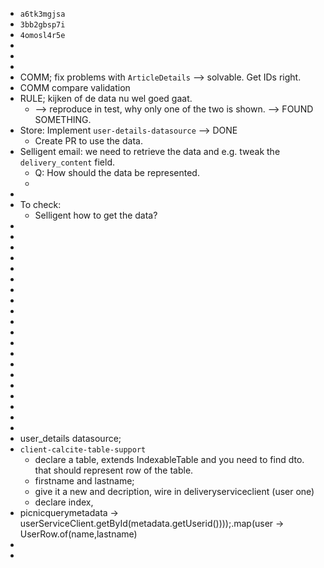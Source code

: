 - `a6tk3mgjsa`
- `3bb2gbsp7i`
- `4omosl4r5e`
-
-
-
- COMM; fix problems with `ArticleDetails` --> solvable. Get IDs right.
- COMM compare validation
- RULE; kijken of de data nu wel goed gaat.
	- --> reproduce in test, why only one of the two is shown. --> FOUND SOMETHING.
- Store: Implement `user-details-datasource` --> DONE
	- Create PR to use the data.
- Selligent email: we need to retrieve the data and e.g. tweak the `delivery_content` field.
	- Q: How should the data be represented.
	-
-
- To check:
	- Selligent how to get the data?
-
-
-
-
-
-
-
-
-
-
-
-
-
-
-
-
-
-
-
-
- user_details datasource;
- `client-calcite-table-support`
	- declare a table, extends IndexableTable and you need to find dto. that should represent row of the table.
	- firstname and lastname;
	- give it a new and decription, wire in deliveryserviceclient (user one)
	- declare index,
- picnicquerymetadata -> userServiceClient.getById(metadata.getUserid())));.map(user -> UserRow.of(name,lastname)
-
-